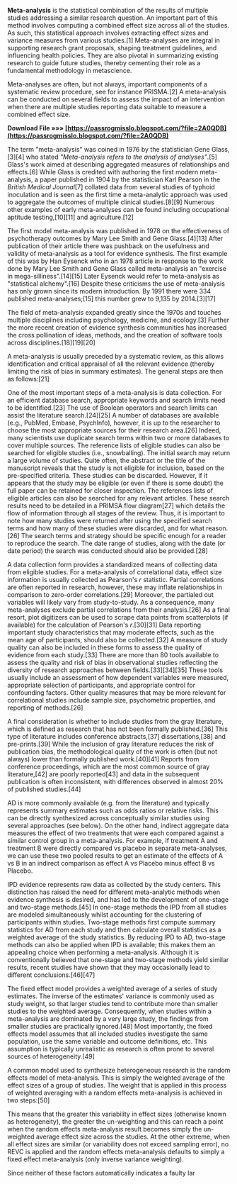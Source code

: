 **Meta-analysis** is the statistical combination of the results of multiple studies addressing a similar research question. An important part of this method involves computing a combined effect size across all of the studies. As such, this statistical approach involves extracting effect sizes and variance measures from various studies.[1] Meta-analyses are integral in supporting research grant proposals, shaping treatment guidelines, and influencing health policies. They are also pivotal in summarizing existing research to guide future studies, thereby cementing their role as a fundamental methodology in metascience.
 
Meta-analyses are often, but not always, important components of a systematic review procedure, see for instance PRISMA.[2] A meta-analysis can be conducted on several fields to assess the impact of an intervention when there are multiple studies reporting data suitable to measure a combined effect size.
 
**Download File »»» [https://passrogmisslo.blogspot.com/?file=2A0QDB](https://passrogmisslo.blogspot.com/?file=2A0QDB)**


 
The term "meta-analysis" was coined in 1976 by the statistician Gene Glass,[3][4] who stated *"Meta-analysis refers to the analysis of analyses"*.[5] Glass's work aimed at describing aggregated measures of relationships and effects.[6] While Glass is credited with authoring the first modern meta-analysis, a paper published in 1904 by the statistician Karl Pearson in the *British Medical Journal*[7] collated data from several studies of typhoid inoculation and is seen as the first time a meta-analytic approach was used to aggregate the outcomes of multiple clinical studies.[8][9] Numerous other examples of early meta-analyses can be found including occupational aptitude testing,[10][11] and agriculture.[12]
 
The first model meta-analysis was published in 1978 on the effectiveness of psychotherapy outcomes by Mary Lee Smith and Gene Glass.[4][13] After publication of their article there was pushback on the usefulness and validity of meta-analysis as a tool for evidence synthesis. The first example of this was by Han Eysenck who in an 1978 article in response to the work done by Mary Lee Smith and Gene Glass called meta-analysis an "exercise in mega-silliness".[14][15] Later Eysenck would refer to meta-analysis as "statistical alchemy".[16] Despite these criticisms the use of meta-analysis has only grown since its modern introduction. By 1991 there were 334 published meta-analyses;[15] this number grew to 9,135 by 2014.[3][17]
 
The field of meta-analysis expanded greatly since the 1970s and touches multiple disciplines including psychology, medicine, and ecology.[3] Further the more recent creation of evidence synthesis communities has increased the cross pollination of ideas, methods, and the creation of software tools across disciplines.[18][19][20]
 
A meta-analysis is usually preceded by a systematic review, as this allows identification and critical appraisal of all the relevant evidence (thereby limiting the risk of bias in summary estimates). The general steps are then as follows:[21]

One of the most important steps of a meta-analysis is data collection. For an efficient database search, appropriate keywords and search limits need to be identified.[23] The use of Boolean operators and search limits can assist the literature search.[24][25] A number of databases are available (e.g., PubMed, Embase, PsychInfo), however, it is up to the researcher to choose the most appropriate sources for their research area.[26] Indeed, many scientists use duplicate search terms within two or more databases to cover multiple sources. The reference lists of eligible studies can also be searched for eligible studies (i.e., snowballing). The initial search may return a large volume of studies. Quite often, the abstract or the title of the manuscript reveals that the study is not eligible for inclusion, based on the pre-specified criteria. These studies can be discarded. However, if it appears that the study may be eligible (or even if there is some doubt) the full paper can be retained for closer inspection. The references lists of eligible articles can also be searched for any relevant articles. These search results need to be detailed in a PRIMSA flow diagram[27] which details the flow of information through all stages of the review. Thus, it is important to note how many studies were returned after using the specified search terms and how many of these studies were discarded, and for what reason.[26] The search terms and strategy should be specific enough for a reader to reproduce the search. The date range of studies, along with the date (or date period) the search was conducted should also be provided.[28]
 
A data collection form provides a standardized means of collecting data from eligible studies. For a meta-analysis of correlational data, effect size information is usually collected as Pearson's *r* statistic. Partial correlations are often reported in research, however, these may inflate relationships in comparison to zero-order correlations.[29] Moreover, the partialed out variables will likely vary from study-to-study. As a consequence, many meta-analyses exclude partial correlations from their analysis.[26] As a final resort, plot digitizers can be used to scrape data points from scatterplots (if available) for the calculation of Pearson's *r*.[30][31] Data reporting important study characteristics that may moderate effects, such as the mean age of participants, should also be collected.[32] A measure of study quality can also be included in these forms to assess the quality of evidence from each study.[33] There are more than 80 tools available to assess the quality and risk of bias in observational studies reflecting the diversity of research approaches between fields.[33][34][35] These tools usually include an assessment of how dependent variables were measured, appropriate selection of participants, and appropriate control for confounding factors. Other quality measures that may be more relevant for correlational studies include sample size, psychometric properties, and reporting of methods.[26]
 
A final consideration is whether to include studies from the gray literature, which is defined as research that has not been formally published.[36] This type of literature includes conference abstracts,[37] dissertations,[38] and pre-prints.[39] While the inclusion of gray literature reduces the risk of publication bias, the methodological quality of the work is often (but not always) lower than formally published work.[40][41] Reports from conference proceedings, which are the most common source of gray literature,[42] are poorly reported[43] and data in the subsequent publication is often inconsistent, with differences observed in almost 20% of published studies.[44]
 
AD is more commonly available (e.g. from the literature) and typically represents summary estimates such as odds ratios or relative risks. This can be directly synthesized across conceptually similar studies using several approaches (see below). On the other hand, indirect aggregate data measures the effect of two treatments that were each compared against a similar control group in a meta-analysis. For example, if treatment A and treatment B were directly compared vs placebo in separate meta-analyses, we can use these two pooled results to get an estimate of the effects of A vs B in an indirect comparison as effect A vs Placebo minus effect B vs Placebo.
 
IPD evidence represents raw data as collected by the study centers. This distinction has raised the need for different meta-analytic methods when evidence synthesis is desired, and has led to the development of one-stage and two-stage methods.[45] In one-stage methods the IPD from all studies are modeled simultaneously whilst accounting for the clustering of participants within studies. Two-stage methods first compute summary statistics for AD from each study and then calculate overall statistics as a weighted average of the study statistics. By reducing IPD to AD, two-stage methods can also be applied when IPD is available; this makes them an appealing choice when performing a meta-analysis. Although it is conventionally believed that one-stage and two-stage methods yield similar results, recent studies have shown that they may occasionally lead to different conclusions.[46][47]
 
The fixed effect model provides a weighted average of a series of study estimates. The inverse of the estimates' variance is commonly used as study weight, so that larger studies tend to contribute more than smaller studies to the weighted average. Consequently, when studies within a meta-analysis are dominated by a very large study, the findings from smaller studies are practically ignored.[48] Most importantly, the fixed effects model assumes that all included studies investigate the same population, use the same variable and outcome definitions, etc. This assumption is typically unrealistic as research is often prone to several sources of heterogeneity.[49]
 
A common model used to synthesize heterogeneous research is the random effects model of meta-analysis. This is simply the weighted average of the effect sizes of a group of studies. The weight that is applied in this process of weighted averaging with a random effects meta-analysis is achieved in two steps:[50]
 
This means that the greater this variability in effect sizes (otherwise known as heterogeneity), the greater the un-weighting and this can reach a point when the random effects meta-analysis result becomes simply the un-weighted average effect size across the studies. At the other extreme, when all effect sizes are similar (or variability does not exceed sampling error), no REVC is applied and the random effects meta-analysis defaults to simply a fixed effect meta-analysis (only inverse variance weighting).
 
Since neither of these factors automatically indicates a faulty lar